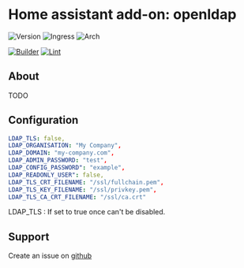 # Home assistant add-on: openldap

![Version](https://img.shields.io/badge/dynamic/json?label=Version&query=%24.version&url=https%3A%2F%2Fraw.githubusercontent.com%2FDDanii%2FHA-Add-ons-by-DDanii%2Fmaster%2Fopenldap%2Fconfig.json)
![Ingress](https://img.shields.io/badge/dynamic/json?label=Ingress&query=%24.ingress&url=https%3A%2F%2Fraw.githubusercontent.com%2FDDanii%2FHA-Add-ons-by-DDanii%2Fmaster%2Fopenldap%2Fconfig.json)
![Arch](https://img.shields.io/badge/dynamic/json?color=success&label=Arch&query=%24.arch&url=https%3A%2F%2Fraw.githubusercontent.com%2FDDanii%2FHA-Add-ons-by-DDanii%2Fmaster%2Fopenldap%2Fconfig.json)

[![Builder](https://github.com/DDanii/HA-Add-ons-by-DDanii/actions/workflows/builder.yaml/badge.svg)](https://github.com/DDanii/HA-Add-ons-by-DDanii/actions/workflows/builder.yaml)
[![Lint](https://github.com/DDanii/HA-Add-ons-by-DDanii/actions/workflows/lint.yaml/badge.svg)](https://github.com/DDanii/HA-Add-ons-by-DDanii/actions/workflows/lint.yaml)

## About

TODO

## Configuration

```yaml
LDAP_TLS: false,
LDAP_ORGANISATION: "My Company",
LDAP_DOMAIN: "my-company.com",
LDAP_ADMIN_PASSWORD: "test",
LDAP_CONFIG_PASSWORD": "example",
LDAP_READONLY_USER": false,
LDAP_TLS_CRT_FILENAME: "/ssl/fullchain.pem",
LDAP_TLS_KEY_FILENAME: "/ssl/privkey.pem",
LDAP_TLS_CA_CRT_FILENAME: "/ssl/ca.crt"
```

LDAP_TLS : If set to true once can't be disabled.

## Support

Create an issue on [github](https://github.com/DDanii/HA-Add-ons-by-DDanii/issues/new)
